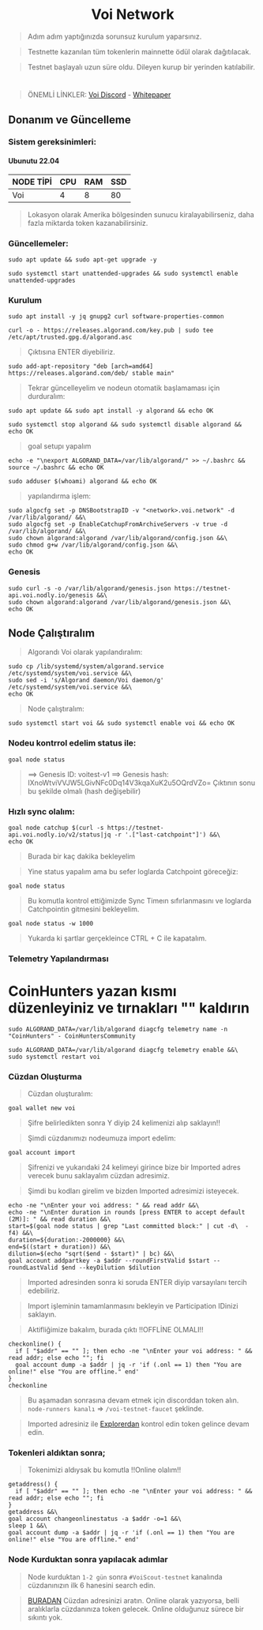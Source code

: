 <h1 align="center">Voi Network</h1>

> Adım adım yaptığınızda sorunsuz kurulum yaparsınız.

> Testnette kazanılan tüm tokenlerin mainnette ödül olarak dağıtılacak.

> Testnet başlayalı uzun süre oldu. Dileyen kurup bir yerinden katılabilir.

#

> ÖNEMLİ LİNKLER: [Voi Discord](https://discord.gg/voi-network-1055863853633785857) - [Whitepaper](https://afaf83a4-6c33-4e2a-a40c-9999410c0063.filesusr.com/ugd/7dc173_8e16834f2fbd4866a957d441f392d578.pdf)

## Donanım ve Güncelleme

### Sistem gereksinimleri:
#### Ubunutu 22.04
NODE TİPİ | CPU     | RAM      | SSD     |
| ------------- | ------------- | ------------- | -------- |
| Voi  | 4          | 8         | 80  |

> Lokasyon olarak Amerika bölgesinden sunucu kiralayabilirseniz, daha fazla miktarda token kazanabilirsiniz.

### Güncellemeler:
```
sudo apt update && sudo apt-get upgrade -y
```
```
sudo systemctl start unattended-upgrades && sudo systemctl enable unattended-upgrades
```

### Kurulum

```
sudo apt install -y jq gnupg2 curl software-properties-common
```
```
curl -o - https://releases.algorand.com/key.pub | sudo tee /etc/apt/trusted.gpg.d/algorand.asc
```
> Çıktısına ENTER diyebiliriz.

```
sudo add-apt-repository "deb [arch=amd64] https://releases.algorand.com/deb/ stable main"
```
> Tekrar güncelleyelim ve nodeun otomatik başlamaması için durduralım:

```
sudo apt update && sudo apt install -y algorand && echo OK
```
```
sudo systemctl stop algorand && sudo systemctl disable algorand && echo OK
```
> goal setupı yapalım

```
echo -e "\nexport ALGORAND_DATA=/var/lib/algorand/" >> ~/.bashrc && source ~/.bashrc && echo OK
```
```
sudo adduser $(whoami) algorand && echo OK
```
> yapılandırma işlem:
```
sudo algocfg set -p DNSBootstrapID -v "<network>.voi.network" -d /var/lib/algorand/ &&\
sudo algocfg set -p EnableCatchupFromArchiveServers -v true -d /var/lib/algorand/ &&\
sudo chown algorand:algorand /var/lib/algorand/config.json &&\
sudo chmod g+w /var/lib/algorand/config.json &&\
echo OK
```
### Genesis
```
sudo curl -s -o /var/lib/algorand/genesis.json https://testnet-api.voi.nodly.io/genesis &&\
sudo chown algorand:algorand /var/lib/algorand/genesis.json &&\
echo OK
```

## Node Çalıştıralım

> Algorandı Voi olarak yapılandıralım:
```
sudo cp /lib/systemd/system/algorand.service /etc/systemd/system/voi.service &&\
sudo sed -i 's/Algorand daemon/Voi daemon/g' /etc/systemd/system/voi.service &&\
echo OK
```
> Node çalıştıralım:
```
sudo systemctl start voi && sudo systemctl enable voi && echo OK
```
### Nodeu kontrrol edelim status ile:
```
goal node status
```

> ==> Genesis ID: voitest-v1
> ==> Genesis hash: IXnoWtviVVJW5LGivNFc0Dq14V3kqaXuK2u5OQrdVZo=
> Çıktının sonu bu şekilde olmalı (hash değişebilir)

### Hızlı sync olalım:
```
goal node catchup $(curl -s https://testnet-api.voi.nodly.io/v2/status|jq -r '.["last-catchpoint"]') &&\
echo OK
```
> Burada bir kaç dakika bekleyelim

> Yine status yapalım ama bu sefer loglarda Catchpoint göreceğiz:
```
goal node status
```

> Bu komutla kontrol ettiğimizde Sync Timeın sıfırlanmasını ve loglarda Catchpointin gitmesini bekleyelim.
```
goal node status -w 1000
```

> Yukarda ki şartlar gerçekleince CTRL + C ile kapatalım.


### Telemetry Yapılandırması


# CoinHunters yazan kısmı düzenleyiniz ve tırnakları "" kaldırın
```
sudo ALGORAND_DATA=/var/lib/algorand diagcfg telemetry name -n "CoinHunters" - CoinHuntersCommunity
```
```
sudo ALGORAND_DATA=/var/lib/algorand diagcfg telemetry enable &&\
sudo systemctl restart voi
```

### Cüzdan Oluşturma


> Cüzdan oluşturalım:
```
goal wallet new voi
```
> Şifre belirledikten sonra Y diyip 24 kelimenizi alıp saklayın!!


> Şimdi cüzdanımızı nodeumuza import edelim:
```
goal account import
```
> Şifrenizi ve yukarıdaki 24 kelimeyi girince bize bir Imported adres verecek bunu saklayalım cüzdan adresimiz.

> Şimdi bu kodları girelim ve bizden Imported adresimizi isteyecek.
```
echo -ne "\nEnter your voi address: " && read addr &&\
echo -ne "\nEnter duration in rounds [press ENTER to accept default (2M)]: " && read duration &&\
start=$(goal node status | grep "Last committed block:" | cut -d\  -f4) &&\
duration=${duration:-2000000} &&\
end=$((start + duration)) &&\
dilution=$(echo "sqrt($end - $start)" | bc) &&\
goal account addpartkey -a $addr --roundFirstValid $start --roundLastValid $end --keyDilution $dilution
```

> Imported adresinden sonra ki soruda ENTER diyip varsayılanı tercih edebiliriz.

> Import işleminin tamamlanmasını bekleyin ve Participation IDinizi saklayın.

> Aktifliğimize bakalım, burada çıktı !!OFFLİNE OLMALI!!

```
checkonline() {
  if [ "$addr" == "" ]; then echo -ne "\nEnter your voi address: " && read addr; else echo ""; fi
  goal account dump -a $addr | jq -r 'if (.onl == 1) then "You are online!" else "You are offline." end'
}
checkonline
```

> Bu aşamadan sonrasına devam etmek için discorddan token alın. `node-runners kanalı` => `/voi-testnet-faucet` şeklinde.

> Imported adresiniz ile [Explorerdan](https://voi.observer/explorer/home) kontrol edin token gelince devam edin.

### Tokenleri aldıktan sonra;


> Tokenimizi aldıysak bu komutla !!Online olalım!!

```
getaddress() {
  if [ "$addr" == "" ]; then echo -ne "\nEnter your voi address: " && read addr; else echo ""; fi
}
getaddress &&\
goal account changeonlinestatus -a $addr -o=1 &&\
sleep 1 &&\
goal account dump -a $addr | jq -r 'if (.onl == 1) then "You are online!" else "You are offline." end'
```

### Node Kurduktan sonra yapılacak adımlar

> Node kurduktan `1-2 gün` sonra `#VoiScout-testnet` kanalında cüzdanınızın ilk 6 hanesini search edin.

> [BURADAN](https://voi.observer/explorer/home) Cüzdan adresinizi aratın. Online olarak yazıyorsa, belli aralıklarla cüzdanınıza token gelecek. Online olduğunuz sürece bir sıkıntı yok.
